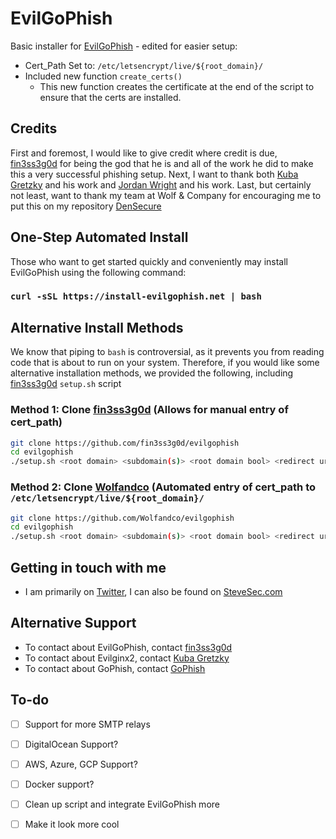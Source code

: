 # EvilGoPhish

Basic installer for [EvilGoPhish](https://github.com/Wolfandco/evilgophish) - edited for easier setup:
  * Cert_Path Set to: ```/etc/letsencrypt/live/${root_domain}/ ```
  * Included new function ```create_certs()```
    * This new function creates the certificate at the end of the script to ensure that the certs are installed.

## Credits

First and foremost, I would like to give credit where credit is due, [fin3ss3g0d](https://github.com/fin3ss3g0d) for being the god that he is and all of the work he did to make this a very successful phishing setup. Next, I want to thank both [Kuba Gretzky](https://github.com/kgretzky) and his work and [Jordan Wright](https://github.com/jordan-wright) and his work. Last, but certainly not least, want to thank my team at Wolf & Company for encouraging me to put this on my repository [DenSecure](https://www.wolfandco.com/services/densecure/)

## One-Step Automated Install

Those who want to get started quickly and conveniently may install EvilGoPhish using the following command:

### `curl -sSL https://install-evilgophish.net | bash`

## Alternative Install Methods

We know that piping to `bash` is controversial, as it prevents you from reading code that is about to run on your system. Therefore, if you would like some alternative installation methods, we provided the following, including [fin3ss3g0d](https://github.com/fin3ss3g0d) `setup.sh` script

### Method 1: Clone [fin3ss3g0d](https://github.com/fin3ss3g0d/evilgophish) (Allows for manual entry of cert_path)

```bash
git clone https://github.com/fin3ss3g0d/evilgophish
cd evilgophish
./setup.sh <root domain> <subdomain(s)> <root domain bool> <redirect url> <feed bool> <rid replacement> <blacklist bool>
```

### Method 2: Clone [Wolfandco](https://github.com/Wolfandco/evilgophish) (Automated entry of cert_path to `/etc/letsencrypt/live/${root_domain}/`

```bash
git clone https://github.com/Wolfandco/evilgophish
cd evilgophish
./setup.sh <root domain> <subdomain(s)> <root domain bool> <redirect url> <feed bool> <rid replacement> <blacklist bool>
```

## Getting in touch with me

 * I am primarily on [Twitter](https://twitter.com/SteveSec128), I can also be found on [SteveSec.com](https://stevesec.com)
 
## Alternative Support 

 * To contact about EvilGoPhish, contact [fin3ss3g0d](https://github.com/fin3ss3g0d/evilgophish#contributing)
 * To contact about Evilginx2, contact [Kuba Gretzky](https://github.com/kgretzky)
 * To contact about GoPhish, contact [GoPhish](https://github.com/gophish)

## To-do

 - [ ] Support for more SMTP relays
 - [ ] DigitalOcean Support?
 - [ ] AWS, Azure, GCP Support?
 - [ ] Docker support?
 - [ ] Clean up script and integrate EvilGoPhish more
 - [ ] Make it look more cool
 

 
 
 
